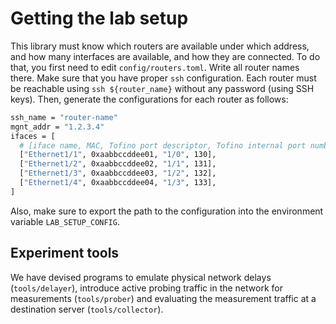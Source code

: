 # Getting the lab setup

This library must know which routers are available under which address, and how many interfaces are available, and how they are connected. To do that, you first need to edit `config/routers.toml`. Write all router names there. Make sure that you have proper `ssh` configuration. Each router must be reachable using `ssh ${router_name}` without any password (using SSH keys). Then, generate the configurations for each router as follows:

```bash
ssh_name = "router-name"
mgnt_addr = "1.2.3.4"
ifaces = [
  # [iface name, MAC, Tofino port descriptor, Tofino internal port number]
  ["Ethernet1/1", 0xaabbccddee01, "1/0", 130],
  ["Ethernet1/2", 0xaabbccddee02, "1/1", 131],
  ["Ethernet1/3", 0xaabbccddee03, "1/2", 132],
  ["Ethernet1/4", 0xaabbccddee04, "1/3", 133],
]
```

Also, make sure to export the path to the configuration into the environment variable `LAB_SETUP_CONFIG`.

## Experiment tools

We have devised programs to emulate physical network delays (`tools/delayer`), introduce active probing traffic in the network for measurements (`tools/prober`) and evaluating the measurement traffic at a destination server (`tools/collector`).
